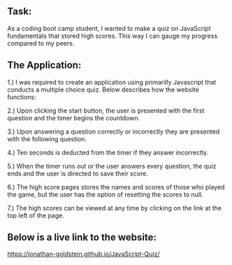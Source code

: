 ## Task:
As a coding boot camp student, I wanted to make a quiz on JavaScript fundamentals that stored high scores. This way I can gauge my progress compared to my peers.

## The Application:

1.) I was required to create an application using primarilly Javascript that conducts a multiple choice quiz.  Below describes how the website functions:

2.) Upon clicking the start button, the user is presented with the first question and the timer begins the countdown. 

3.) Upon answering a question correctly or incorrectly they are presented with the following question.

4.) Ten seconds is deducted from the timer if they answer incorrectly.

5.) When the timer runs out or the user answers every question, the quiz ends and the user is directed to save their score.

6.) The high score pages stores the names and scores of those who played the game, but the user has the option of resetting the scores to null.

7.) The high scores can be viewed at any time by clicking on the link at the top left of the page.

## Below is a live link to the website:

https://jonathan-goldstein.github.io/JavaScript-Quiz/
